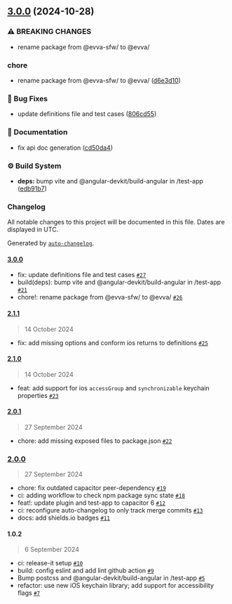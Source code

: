 

## [3.0.0](https://github.com/evva-sfw/capacitor-secure-storage-plugin/compare/2.1.1...3.0.0) (2024-10-28)


### ⚠ BREAKING CHANGES

* rename package from @evva-sfw/ to @evva/

### chore

* rename package from @evva-sfw/ to @evva/ ([d6e3d10](https://github.com/evva-sfw/capacitor-secure-storage-plugin/commit/d6e3d106ca2c1be69f63d2ea82b08269c0441bc0))


### 🐛 Bug Fixes

* update definitions file and test cases ([806cd55](https://github.com/evva-sfw/capacitor-secure-storage-plugin/commit/806cd5511f20c1b235c1ceea6de388602baaaf18))


### 📝 Documentation

* fix api doc generation ([cd50da4](https://github.com/evva-sfw/capacitor-secure-storage-plugin/commit/cd50da48c6a8a9c8bfc60e36741030297c353cf5))


### ⚙️ Build System

* **deps:** bump vite and @angular-devkit/build-angular in /test-app ([edb91b7](https://github.com/evva-sfw/capacitor-secure-storage-plugin/commit/edb91b7e316d883a2289ab10c7bed8610de31946))

### Changelog

All notable changes to this project will be documented in this file. Dates are displayed in UTC.

Generated by [`auto-changelog`](https://github.com/CookPete/auto-changelog).

#### [3.0.0](https://github.com/evva-sfw/capacitor-secure-storage-plugin/compare/2.1.1...3.0.0)

- fix: update definitions file and test cases [`#27`](https://github.com/evva-sfw/capacitor-secure-storage-plugin/pull/27)
- build(deps): bump vite and @angular-devkit/build-angular in /test-app [`#21`](https://github.com/evva-sfw/capacitor-secure-storage-plugin/pull/21)
- chore!: rename package from @evva-sfw/ to @evva/ [`#26`](https://github.com/evva-sfw/capacitor-secure-storage-plugin/pull/26)

#### [2.1.1](https://github.com/evva-sfw/capacitor-secure-storage-plugin/compare/2.1.0...2.1.1)

> 14 October 2024

- fix: add missing options and conform ios returns to definitions [`#25`](https://github.com/evva-sfw/capacitor-secure-storage-plugin/pull/25)

#### [2.1.0](https://github.com/evva-sfw/capacitor-secure-storage-plugin/compare/2.0.1...2.1.0)

> 14 October 2024

- feat: add support for ios `accessGroup` and `synchronizable` keychain properties [`#23`](https://github.com/evva-sfw/capacitor-secure-storage-plugin/pull/23)

#### [2.0.1](https://github.com/evva-sfw/capacitor-secure-storage-plugin/compare/2.0.0...2.0.1)

> 27 September 2024

- chore: add missing exposed files to package.json [`#22`](https://github.com/evva-sfw/capacitor-secure-storage-plugin/pull/22)

### [2.0.0](https://github.com/evva-sfw/capacitor-secure-storage-plugin/compare/1.0.2...2.0.0)

> 27 September 2024

- chore: fix outdated capacitor peer-dependency [`#19`](https://github.com/evva-sfw/capacitor-secure-storage-plugin/pull/19)
- ci: adding workflow to check npm package sync state [`#18`](https://github.com/evva-sfw/capacitor-secure-storage-plugin/pull/18)
- feat!: update plugin and test-app to capacitor 6 [`#12`](https://github.com/evva-sfw/capacitor-secure-storage-plugin/pull/12)
- ci: reconfigure auto-changelog to only track merge commits [`#13`](https://github.com/evva-sfw/capacitor-secure-storage-plugin/pull/13)
- docs: add shields.io badges [`#11`](https://github.com/evva-sfw/capacitor-secure-storage-plugin/pull/11)

#### 1.0.2

> 6 September 2024

- ci: release-it setup [`#10`](https://github.com/evva-sfw/capacitor-secure-storage-plugin/pull/10)
- build: config eslint and add lint github action [`#9`](https://github.com/evva-sfw/capacitor-secure-storage-plugin/pull/9)
- Bump postcss and @angular-devkit/build-angular in /test-app [`#5`](https://github.com/evva-sfw/capacitor-secure-storage-plugin/pull/5)
- refactor: use new iOS keychain library; add support for accessibility flags [`#7`](https://github.com/evva-sfw/capacitor-secure-storage-plugin/pull/7)
